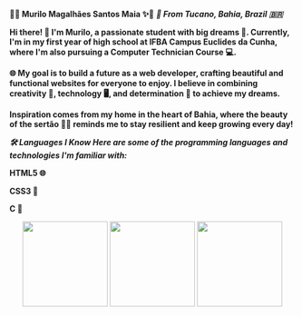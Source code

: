 **🌵✨ Murilo Magalhães Santos Maia ✨🌵**
***📍 From Tucano, Bahia, Brazil 🇧🇷***

**Hi there! 👋 I'm Murilo, a passionate student with big dreams 🌟. Currently, I'm in my first year of high school at IFBA Campus Euclides da Cunha, where I'm also pursuing a Computer Technician Course 💻.**

**🌐 My goal is to build a future as a web developer, crafting beautiful and functional websites for everyone to enjoy. I believe in combining creativity 🎨, technology 🖥️, and determination 🚀 to achieve my dreams.**

**Inspiration comes from my home in the heart of Bahia, where the beauty of the sertão 🌾🌞 reminds me to stay resilient and keep growing every day!**

***🛠️ Languages I Know
Here are some of the programming languages and technologies I'm familiar with:***

**HTML5 🌐**

**CSS3 🎨**

**C 🔧**

<p align="center">
  <img src= "https://cdn.jsdelivr.net/gh/devicons/devicon/icons/html5/html5-original.svg" width="150" height="150">
  <img src="https://cdn.jsdelivr.net/gh/devicons/devicon/icons/css3/css3-original.svg" width="150" height="150">
  <img src="https://upload.wikimedia.org/wikipedia/commons/1/18/C_Programming_Language.svg" width="150" height="150">
</p>
